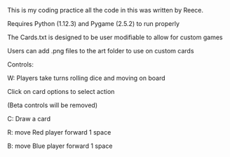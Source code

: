 This is my coding practice all the code in this was written by Reece.

Requires Python (1.12.3) and Pygame (2.5.2) to run properly

The Cards.txt is designed to be user modifiable to allow for custom games

Users can add .png files to the art folder to use on custom cards

Controls:

  W: Players take turns rolling dice and moving on board
  
  Click on card options to select action
  
(Beta controls will be removed)

  C: Draw a card
  
  R: move Red player forward 1 space
  
  B: move Blue player forward 1 space
  
